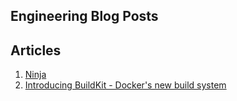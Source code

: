## Engineering Blog Posts

## Articles

1. [Ninja](http://www.aosabook.org/en/posa/ninja.html)
2. [Introducing BuildKit - Docker's new build system](https://blog.mobyproject.org/introducing-buildkit-17e056cc5317)
